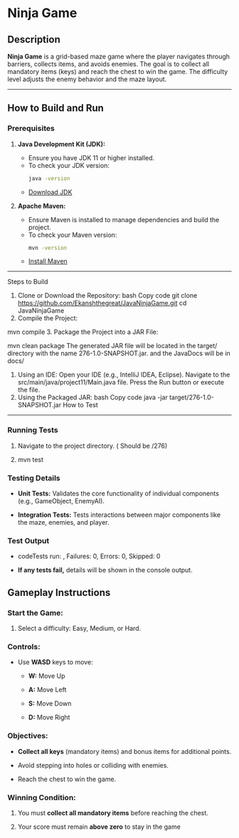 # Ninja Game

## Description
**Ninja Game** is a grid-based maze game where the player navigates through barriers, collects items, and avoids enemies. The goal is to collect all mandatory items (keys) and reach the chest to win the game. The difficulty level adjusts the enemy behavior and the maze layout.

---



## How to Build and Run

### Prerequisites
1. **Java Development Kit (JDK):**
   - Ensure you have JDK 11 or higher installed.
   - To check your JDK version:
     ```bash
     java -version
     ```
   - [Download JDK](https://www.oracle.com/java/technologies/javase-downloads.html)

2. **Apache Maven:**
   - Ensure Maven is installed to manage dependencies and build the project.
   - To check your Maven version:
     ```bash
     mvn -version
     ```
   - [Install Maven](https://maven.apache.org/install.html)

---

Steps to Build
1. Clone or Download the Repository:
bash
Copy code
git clone https://github.com/Ekanshthegreat/JavaNinjaGame.git
cd JavaNinjaGame
2. Compile the Project:

mvn compile
3. Package the Project into a JAR File:

mvn clean package
The generated JAR file will be located in the target/ directory with the name 276-1.0-SNAPSHOT.jar.
and the JavaDocs will be in docs/
1. Using an IDE:
Open your IDE (e.g., IntelliJ IDEA, Eclipse).
Navigate to the src/main/java/project11/Main.java file.
Press the Run button or execute the file.
2. Using the Packaged JAR:
bash
Copy code
java -jar target/276-1.0-SNAPSHOT.jar
How to Test
-----------

### Running Tests

1.  Navigate to the project directory. ( Should be /276)
    
2.  mvn test
    

### Testing Details

*   **Unit Tests:** Validates the core functionality of individual components (e.g., GameObject, EnemyAI).
    
*   **Integration Tests:** Tests interactions between major components like the maze, enemies, and player.
    

### Test Output

*   codeTests run: , Failures: 0, Errors: 0, Skipped: 0
    
*   **If any tests fail,** details will be shown in the console output.
    

Gameplay Instructions
---------------------

### Start the Game:

    
1.  Select a difficulty: Easy, Medium, or Hard.
    

### Controls:

*   Use **WASD** keys to move:
    
    *   **W:** Move Up
        
    *   **A:** Move Left
        
    *   **S:** Move Down
        
    *   **D:** Move Right
        

### Objectives:

*   **Collect all keys** (mandatory items) and bonus items for additional points.
    
*   Avoid stepping into holes or colliding with enemies.
    
*   Reach the chest to win the game.
    

### Winning Condition:

1.  You must **collect all mandatory items** before reaching the chest.
    
2.  Your score must remain **above zero** to stay in the game
